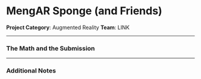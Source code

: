 # MengAR Sponge (and Friends)

**Project Category**: Augmented Reality
**Team**: LINK

---

### The Math and the Submission

---

### Additional Notes

